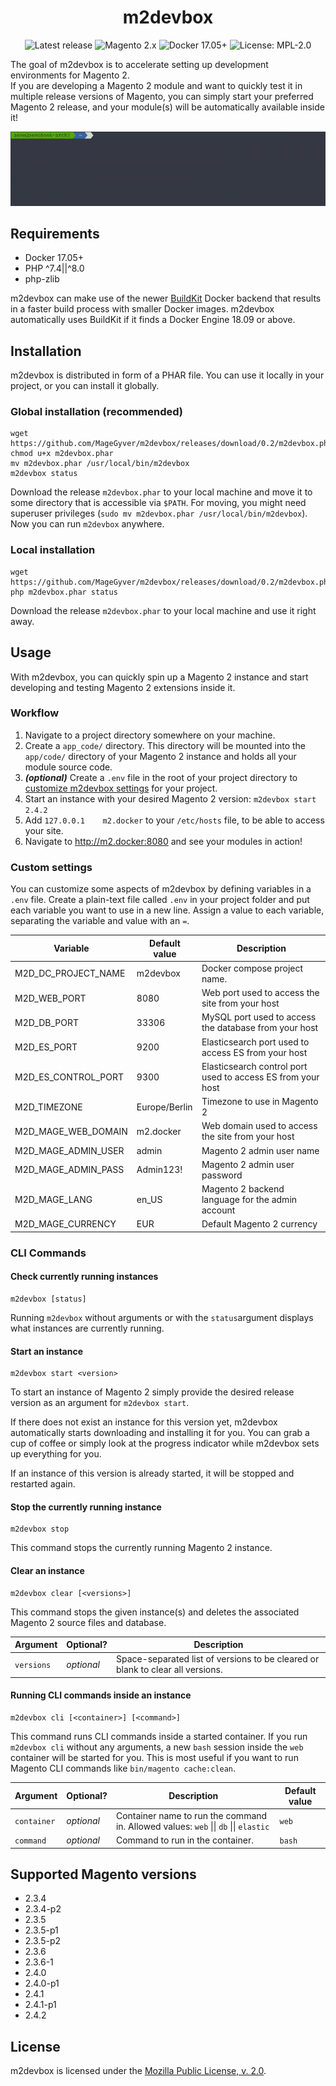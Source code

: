 <h1 align="center">m2devbox</h1>

<div align="center">
   <img alt="Latest release" src="https://img.shields.io/github/v/release/MageGyver/m2devbox">
   <img src="https://img.shields.io/badge/Magento-2.x-orange?logo=magento" alt="Magento 2.x" />
   <img src="https://img.shields.io/badge/Docker-17.05+-blue?logo=docker" alt="Docker 17.05+" />
   <img src="https://img.shields.io/badge/License-MPL--2.0-brightgreen" alt="License: MPL-2.0" />
</div>

The goal of m2devbox is to accelerate setting up development environments for Magento 2.  
If you are developing a Magento 2 module and want to quickly test it in multiple release
versions of Magento, you can simply start your preferred Magento 2 release, and your
module(s) will be automatically available inside it!

![m2devbox terminal demo animation](./docs/demo.gif)

## Requirements
* Docker 17.05+
* PHP ^7.4||^8.0 
* php-zlib

m2devbox can make use of the newer [BuildKit](https://www.docker.com/blog/advanced-dockerfiles-faster-builds-and-smaller-images-using-buildkit-and-multistage-builds/) 
Docker backend that results in a faster build process with smaller Docker images.
m2devbox automatically uses BuildKit if it finds a Docker Engine 18.09 or above.

## Installation

m2devbox is distributed in form of a PHAR file. You can use it locally in your project,
or you can install it globally.

### Global installation (recommended)
```shell
wget https://github.com/MageGyver/m2devbox/releases/download/0.2/m2devbox.phar
chmod u+x m2devbox.phar
mv m2devbox.phar /usr/local/bin/m2devbox
m2devbox status
```

Download the release `m2devbox.phar` to your local machine and move it to some 
directory that is accessible via `$PATH`. For moving, you might need superuser 
privileges (`sudo mv m2devbox.phar /usr/local/bin/m2devbox`).  
Now you can run `m2devbox` anywhere.

### Local installation
```shell
wget https://github.com/MageGyver/m2devbox/releases/download/0.2/m2devbox.phar
php m2devbox.phar status
```

Download the release `m2devbox.phar` to your local machine and use it right away.

## Usage

With m2devbox, you can quickly spin up a Magento 2 instance and start developing
and testing Magento 2 extensions inside it.

### Workflow

1. Navigate to a project directory somewhere on your machine.
1. Create a `app_code/` directory. This directory will be mounted into the 
   `app/code/` directory of your Magento 2 instance and holds all your module
   source code.
2. **_(optional)_** Create a `.env` file in the root of your project directory to 
   [customize m2devbox settings](#custom-settings) for your project.
3. Start an instance with your desired Magento 2 version: `m2devbox start 2.4.2`
4. Add `127.0.0.1    m2.docker` to your `/etc/hosts` file, to be able to access your site.
5. Navigate to http://m2.docker:8080 and see your modules in action!

### Custom settings

You can customize some aspects of m2devbox by defining variables in a `.env` file.
Create a plain-text file called `.env` in your project folder and put each variable 
you want to use in a new line. Assign a value to each variable, separating the 
variable and value with an `=`.

| Variable            | Default value  | Description                     |
|---------------------|----------------|---------------------------------|
| M2D_DC_PROJECT_NAME | m2devbox       | Docker compose project name.
| M2D_WEB_PORT        | 8080           | Web port used to access the site from your host 
| M2D_DB_PORT         | 33306          | MySQL port used to access the database from your host
| M2D_ES_PORT         | 9200           | Elasticsearch port used to access ES from your host
| M2D_ES_CONTROL_PORT | 9300           | Elasticsearch control port used to access ES from your host
| M2D_TIMEZONE        | Europe/Berlin  | Timezone to use in Magento 2
| M2D_MAGE_WEB_DOMAIN | m2.docker      | Web domain used to access the site from your host
| M2D_MAGE_ADMIN_USER | admin          | Magento 2 admin user name
| M2D_MAGE_ADMIN_PASS | Admin123!      | Magento 2 admin user password
| M2D_MAGE_LANG       | en_US          | Magento 2 backend language for the admin account
| M2D_MAGE_CURRENCY   | EUR            | Default Magento 2 currency

### CLI Commands

#### Check currently running instances
```shell
m2devbox [status]
```

Running `m2devbox` without arguments or with the `status`argument displays what 
instances are currently running.

#### Start an instance
```shell
m2devbox start <version>
```

To start an instance of Magento 2 simply provide the desired release version as 
an argument for `m2devbox start`.

If there does not exist an instance for this version yet, m2devbox automatically
starts downloading and installing it for you. You can grab a cup of coffee or
simply look at the progress indicator while m2devbox sets up everything for you.

If an instance of this version is already started, it will be stopped and restarted
again.

#### Stop the currently running instance
```shell
m2devbox stop
```

This command stops the currently running Magento 2 instance.

#### Clear an instance
```shell
m2devbox clear [<versions>]
```

This command stops the given instance(s) and deletes the associated Magento 2 source
files and database.

| Argument     | Optional?  | Description |
|--------------|------------|-------------|
| `versions`   | _optional_ | Space-separated list of versions to be cleared or blank to clear all versions. |

#### Running CLI commands inside an instance
```shell
m2devbox cli [<container>] [<command>]
```

This command runs CLI commands inside a started container.
If you run `m2devbox cli` without any arguments, a new `bash` session inside the 
`web` container will be started for you. This is most useful if you want to run
Magento CLI commands like `bin/magento cache:clean`.

| Argument     | Optional?  | Description  | Default value |
|--------------|------------|--------------|---------------|
| `container`  | _optional_ | Container name to run the command in. Allowed values: `web` &#124;&#124; `db` &#124;&#124; `elastic` | `web` |
| `command`    | _optional_ | Command to run in the container. | `bash` |

## Supported Magento versions
* 2.3.4
* 2.3.4-p2
* 2.3.5
* 2.3.5-p1
* 2.3.5-p2
* 2.3.6
* 2.3.6-1
* 2.4.0
* 2.4.0-p1
* 2.4.1
* 2.4.1-p1
* 2.4.2

## License

m2devbox is licensed under the [Mozilla Public License, v. 2.0](https://mozilla.org/MPL/2.0/).
